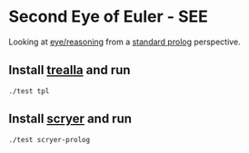 # Second Eye of Euler - SEE

Looking at [eye/reasoning](https://github.com/eyereasoner/eye/tree/master/reasoning) from a [standard prolog](https://www.scryer.pl/) perspective.

## Install [trealla](https://github.com/trealla-prolog/trealla#building) and run
```
./test tpl
```
## Install [scryer](https://github.com/mthom/scryer-prolog#installing-scryer-prolog) and run
```
./test scryer-prolog
```

